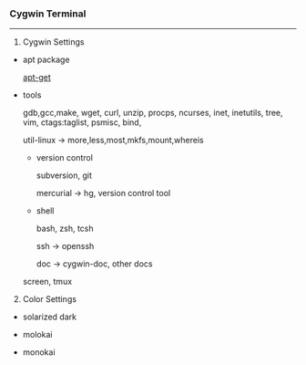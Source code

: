### Cygwin Terminal

-----

1. Cygwin Settings
 * apt package
 
   [apt-get](https://code.google.com/p/apt-cyg/)

 * tools
 
   gdb,gcc,make,
   wget, curl, unzip,
   procps, ncurses,
   inet, inetutils, tree,
   vim, ctags:taglist,
   psmisc,
   bind,

   util-linux -> more,less,most,mkfs,mount,whereis

   * version control
   
     subversion, git

     mercurial ->  hg, version control tool
     
   * shell
   
     bash, zsh, tcsh

     ssh -> openssh
     
     doc -> cygwin-doc, other docs

   screen, tmux

2. Color Settings

 * solarized dark

 * molokai

 * monokai
